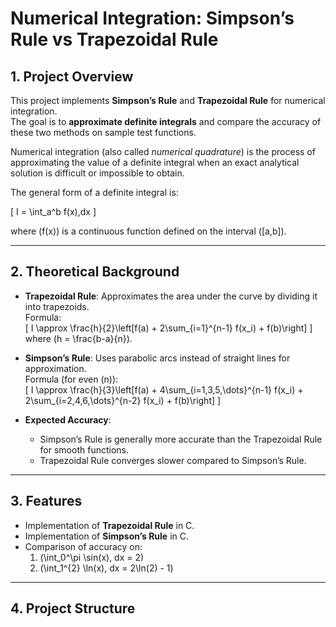 # Numerical Integration: Simpson’s Rule vs Trapezoidal Rule

## 1. Project Overview
This project implements **Simpson’s Rule** and **Trapezoidal Rule** for numerical integration.  
The goal is to **approximate definite integrals** and compare the accuracy of these two methods on sample test functions.

Numerical integration (also called *numerical quadrature*) is the process of approximating
the value of a definite integral when an exact analytical solution is difficult or impossible to obtain.

The general form of a definite integral is:

\[
I = \int_a^b f(x)\,dx
\]

where \(f(x)\) is a continuous function defined on the interval \([a,b]\).

---

## 2. Theoretical Background
- **Trapezoidal Rule**: Approximates the area under the curve by dividing it into trapezoids.  
  Formula:  
  \[
  I \approx \frac{h}{2}\left[f(a) + 2\sum_{i=1}^{n-1} f(x_i) + f(b)\right]
  \]
  where \(h = \frac{b-a}{n}\).

- **Simpson’s Rule**: Uses parabolic arcs instead of straight lines for approximation.  
  Formula (for even \(n\)):  
  \[
  I \approx \frac{h}{3}\left[f(a) + 4\sum_{i=1,3,5,\dots}^{n-1} f(x_i) + 2\sum_{i=2,4,6,\dots}^{n-2} f(x_i) + f(b)\right]
  \]

- **Expected Accuracy**:  
  - Simpson’s Rule is generally more accurate than the Trapezoidal Rule for smooth functions.  
  - Trapezoidal Rule converges slower compared to Simpson’s Rule.

---

## 3. Features
- Implementation of **Trapezoidal Rule** in C.
- Implementation of **Simpson’s Rule** in C.
- Comparison of accuracy on:
  1. \(\int_0^\pi \sin(x)\, dx = 2\)
  2. \(\int_1^{2} \ln(x)\, dx = 2\ln(2) - 1\)

---

## 4. Project Structure
